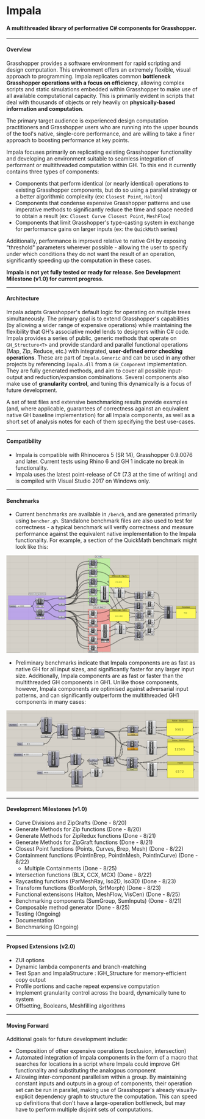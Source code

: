 # Impala
#### A multithreaded library of performative C# components for Grasshopper.

--- 
#### Overview
Grasshopper provides a software environment for rapid scripting and design computation. This environment offers an extremely flexible, visual approach to programming. Impala replicates common **bottleneck Grasshopper operations with a focus on efficiency**, allowing complex scripts and static simulations embedded within Grasshopper to make use of all available computational capacity. This is primarily evident in scripts that deal with thousands of objects or rely heavily on **physically-based information and computation**. 

The primary target audience is experienced design computation practitioners and Grasshopper users who are running into the upper bounds of the tool's native, single-core performance, and are willing to take a finer approach to boosting performance at key points.

Impala focuses primarily on replicating existing Grasshopper functionality and developing an environment suitable to seamless integration of performant or multithreaded computation within GH. To this end it currently contains three types of components:

- Components that perform identical (or nearly identical) operations to existing Grasshopper components, but do so using a parallel strategy or a better algorithmic complexity (ex: `Closest Point`, `Halton`)
- Components that condense expensive Grasshopper patterns and use imperative methods to significantly reduce the time and space needed to obtain a result (ex: `Closest Curve Closest Point`, `MeshFlow`)
- Components that limit Grasshopper's type-casting system in exchange for performance gains on larger inputs (ex: the `QuickMath` series)

Additionally, performance is improved relative to native GH by exposing "threshold" parameters wherever possible - allowing the user to specify under which conditions they do not want the result of an operation, significantly speeding up the computation in these cases.
	

**Impala is not yet fully tested or ready for release. See Development Milestone (v1.0) for current progress.**

--- 
#### Architecture

Impala adapts Grasshopper's default logic for operating on multiple trees simultaneously. The primary goal is to extend Grasshopper's capabilities (by allowing a wider range of expensive operations) while maintaining the flexibility that GH's associative model lends to designers within C# code. Impala provides a series of public, generic methods that operate on `GH_Structure<T>` and provide standard and parallel functional operations (Map, Zip, Reduce, etc.) with integrated, **user-defined error checking operations**. These are part of `Impala.Generic` and can be used in any other projects by referencing `Impala.dll` from a `GH_Component` implementation. They are fully generated methods, and aim to cover all possible input-output and reduction/expansion combinations. Several components also make use of **granularity control**, and tuning this dynamically is a focus of future development. 
	
A set of test files and extensive benchmarking results provide examples (and, where applicable, guarantees of correctness against an equivalent native GH baseline implementation) for all Impala components, as well as a short set of analysis notes for each of them specifying the best use-cases. 

---
#### Compatibility

- Impala is compatible with Rhinoceros 5 (SR 14), Grasshopper 0.9.0076 and later. Current tests using Rhino 6 and GH 1 indicate no break in functionality.
- Impala uses the latest point-release of C# (7.3 at the time of writing) and is compiled with Visual Studio 2017 on Windows only. 

---
#### Benchmarks

- Current benchmarks are available in `/bench`, and are generated primarily using `bencher.gh`. Standalone benchmark files are also used to test for correctness - a typical benchmark will verify correctness and measure performance against the equivalent native implementation to the Impala functionality. For example, a section of the QuickMath benchmark might look like this:

!["QuickMath speedtest benchmark, Arithmetic components"](QuicMath_Demo.png)

- Preliminary benchmarks indicate that Impala components are as fast as native GH for all input sizes, and significantly faster for any larger input size. Additionally, Impala components are as fast or faster than the multithreaded GH components in GH1. Unlike those components, however, Impala components are optimised against adversarial input patterns, and can significantly outperform the multithreaded GH1 components in many cases:

!["Parallel BLX component benchmark"](parbenchmark.PNG)

---
#### Development Milestones (v1.0)

- Curve Divisions and ZipGrafts (Done - 8/20)
- Generate Methods for Zip functions (Done - 8/20)
- Generate Methods for ZipRedux functions (Done - 8/21)
- Generate Methods for ZipGraft functions (Done - 8/21)
- Closest Point functions (Points, Curves, Brep, Mesh) (Done - 8/22)
- Containment functions (PointInBrep, PointInMesh, PointInCurve) (Done - 8/22)
    - Multiple Containments (Done - 8/25)
- Intersection functions (BLX, CCX, MCX) (Done - 8/22)
- Raycasting functions (ParMeshRay, Iso2D, Iso3D) (Done - 8/23)
- Transform functions (BoxMorph, SrfMorph) (Done - 8/23)
- Functional extensisons (Halton, MeshFlow, VisCen) (Done - 8/25)
- Benchmarking components (SumGroup, SumInputs) (Done - 8/21)
- Composable method generator (Done - 8/25)
- Testing (Ongoing)
- Documentation
- Benchmarking (Ongoing)

---

#### Propsed Extensions (v2.0)

- ZUI options
- Dynamic lambda components and branch-matching
- Test Span<T> and ImpalaStructure<T> : IGH_Structure for memory-efficient copy output
- Profile portions and cache repeat expensive computation
- Implement granularity control across the board, dynamically tune to system
- Offsetting, Booleans, Meshfilling algorithms

---	
#### Moving Forward

Additional goals for future development include:
* Composition of other expensive operations (occlusion, intersection)
* Automated integration of Impala components in the form of a macro that searches for locations in a script where Impala could improve GH functionality and substituting the analogous component
* Allowing inter-component parallelism within a group. By maintaining constant inputs and outputs in a group of components, their operation set can be run in parallel, making use of Grasshopper's already visually-explicit dependency graph to structure the computation. This can speed up definitions that don't have a large-operation bottleneck, but may have to perform multiple disjoint sets of computations.
	
	
	
	
	
	
